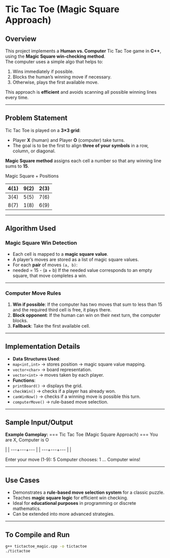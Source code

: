 # Tic Tac Toe (Magic Square Approach)

## Overview
This project implements a **Human vs. Computer** Tic Tac Toe game in **C++**, using the **Magic Square win-checking method**.  
The computer uses a simple algo that helps to:
1. Wins immediately if possible.
2. Blocks the human’s winning move if necessary.
3. Otherwise, plays the first available move.

This approach is **efficient** and avoids scanning all possible winning lines every time.

---

## Problem Statement
Tic Tac Toe is played on a **3×3 grid**:
- Player **X** (human) and Player **O** (computer) take turns.
- The goal is to be the first to align **three of your symbols** in a row, column, or diagonal.

**Magic Square method** assigns each cell a number so that any winning line sums to **15**.

Magic Square + Positions

| 4(1) | 9(2) | 2(3) |
|------|------|------|
| 3(4) | 5(5) | 7(6) |
| 8(7) | 1(8) | 6(9) |


---

## Algorithm Used
### **Magic Square Win Detection**
- Each cell is mapped to a **magic square value**.
- A player’s moves are stored as a list of magic square values.
- For each **pair** of moves `(a, b)`:
- needed = 15 - (a + b)
If the needed value corresponds to an empty square, that move completes a win.

---

### **Computer Move Rules**
1. **Win if possible**: If the computer has two moves that sum to less than 15 and the required third cell is free, it plays there.
2. **Block opponent**: If the human can win on their next turn, the computer blocks.
3. **Fallback**: Take the first available cell.

---

## Implementation Details
- **Data Structures Used**:
- `map<int,int>` → stores position → magic square value mapping.
- `vector<char>` → board representation.
- `vector<int>` → moves taken by each player.
- **Functions**:
- `printBoard()` → displays the grid.
- `checkWin()` → checks if a player has already won.
- `canWinNow()` → checks if a winning move is possible this turn.
- `computerMove()` → rule-based move selection.

---

## Sample Input/Output
**Example Gameplay:**
=== Tic Tac Toe (Magic Square Approach) ===
You are X, Computer is O

| |
---+---+---
| |
---+---+---
| |

Enter your move (1-9): 5
Computer chooses: 1
...
Computer wins!

---

## Use Cases
- Demonstrates a **rule-based move selection system** for a classic puzzle.
- Teaches **magic square logic** for efficient win checking.
- Ideal for **educational purposes** in programming or discrete mathematics.
- Can be extended into more advanced strategies.

---

## To Compile and Run
```bash
g++ tictactoe_magic.cpp -o tictactoe
./tictactoe






